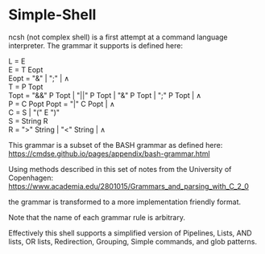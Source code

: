 # Simple-Shell
ncsh (not complex shell) is a first attempt at a command language interpreter. The grammar it supports is defined here: 

L = E \
E = T Eopt \
Eopt = "&" | ";" | ∧ \
T = P Topt \
Topt = "&&" P Topt | "||" P Topt | "&" P Topt | ";" P Topt | ∧ \
P = C Popt
Popt = "|" C Popt | ∧ \
C = S | "(" E ")" \
S = String R \
R = ">" String | "<" String | ∧

This grammar is a subset of the BASH grammar as defined here: https://cmdse.github.io/pages/appendix/bash-grammar.html 

Using methods described in this set of notes from the University of Copenhagen: https://www.academia.edu/2801015/Grammars_and_parsing_with_C_2_0

the grammar is transformed to a more implementation friendly format.

Note that the name of each grammar rule is arbitrary.

Effectively this shell supports a simplified version of Pipelines, Lists, AND lists, OR lists, Redirection, Grouping, Simple commands, and glob patterns. 
